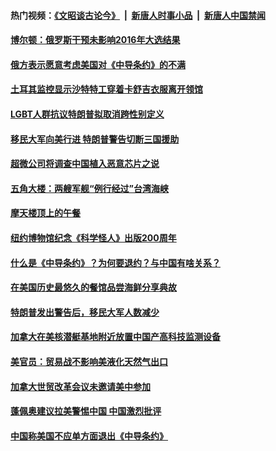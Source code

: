#### 热门视频：[《文昭谈古论今》](https://github.com/gfw-breaker/wenzhao/blob/master/README.md?t=10230333) &nbsp;|&nbsp; [新唐人时事小品](https://github.com/gfw-breaker/ntdtv-comedy/blob/master/README.md?t=10230333) &nbsp;|&nbsp; [新唐人中国禁闻](https://github.com/gfw-breaker/ntdtv-news/blob/master/README.md?t=10230333)

#### [博尔顿：俄罗斯干预未影响2016年大选结果](../pages/zg_yre_rvq/4624852.md?t=10230333) 

#### [俄方表示愿意考虑美国对《中导条约》的不满](../pages/zg_yre_rvq/4624849.md?t=10230333) 

#### [土耳其监控显示沙特特工穿着卡舒吉衣服离开领馆](../pages/zg_yre_rvq/4624827.md?t=10230333) 

#### [LGBT人群抗议特朗普拟取消跨性别定义](../pages/zg_yre_rvq/4624804.md?t=10230333) 

#### [移民大军向美行进 特朗普警告切断三国援助](../pages/zg_yre_rvq/4624720.md?t=10230333) 

#### [超微公司将调查中国植入恶意芯片之说](../pages/zg_yre_rvq/4624679.md?t=10230333) 

#### [五角大楼：两艘军舰“例行经过”台湾海峡](../pages/zg_yre_rvq/4624507.md?t=10230333) 

#### [摩天楼顶上的午餐](../pages/zg_yre_rvq/4624481.md?t=10230333) 

#### [纽约博物馆纪念《科学怪人》出版200周年](../pages/zg_yre_rvq/4624441.md?t=10230333) 

#### [什么是《中导条约》？为何要退约？与中国有啥关系？](../pages/zg_yre_rvq/4624262.md?t=10230333) 

#### [在美国历史最悠久的餐馆品尝海鲜分享典故](../pages/zg_yre_rvq/4624312.md?t=10230333) 

#### [特朗普发出警告后，移民大军人数减少 ](../pages/zg_yre_rvq/4624250.md?t=10230333) 

#### [加拿大在美核潜艇基地附近放置中国产高科技监测设备 ](../pages/zg_yre_rvq/4624122.md?t=10230333) 

#### [美官员：贸易战不影响美液化天然气出口 ](../pages/zg_yre_rvq/4624061.md?t=10230333) 

#### [加拿大世贸改革会议未邀请美中参加](../pages/zg_yre_rvq/4623629.md?t=10230333) 

#### [蓬佩奥建议拉美警惕中国  中国激烈批评 ](../pages/zg_yre_rvq/4623523.md?t=10230333) 

#### [中国称美国不应单方面退出《中导条约》](../pages/zg_yre_rvq/4623483.md?t=10230333) 

